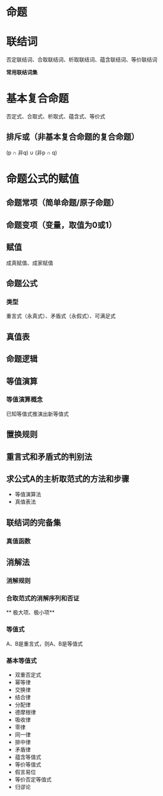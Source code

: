 # 命题

# 联结词
否定联结词、合取联结词、析取联结词、蕴含联结词、等价联结词

**常用联结词集**

# 基本复合命题
否定式、合取式、析取式、蕴含式、等价式

## 排斥或（非基本复合命题的复合命题）
(p ∩ 非q) ∪ (非p ∩ q)

# 命题公式的赋值
## 命题常项（简单命题/原子命题）
## 命题变项（变量，取值为0或1）
## 赋值
成真赋值、成家赋值

## 命题公式
### 类型
重言式（永真式）、矛盾式（永假式）、可满足式


## 真值表

## 命题逻辑

## 等值演算
### 等值演算概念
已知等值式推演出新等值式

## 置换规则

## 重言式和矛盾式的判别法

## 求公式A的主析取范式的方法和步骤
- 等值演算法
- 真值表法


## 联结词的完备集

### 真值函数

## 消解法
### 消解规则
### 合取范式的消解序列和否证


** 极大项、极小项**

### 等值式
A、B是重言式，则A、B是等值式

### 基本等值式
- 双重否定式
- 幂等律
- 交换律
- 结合律
- 分配律
- 德摩根律
- 吸收律
- 零律
- 同一律
- 排中律
- 矛盾律
- 蕴含等值式
- 等价等值式
- 假言易位
- 等价否定等值式
- 归谬论

